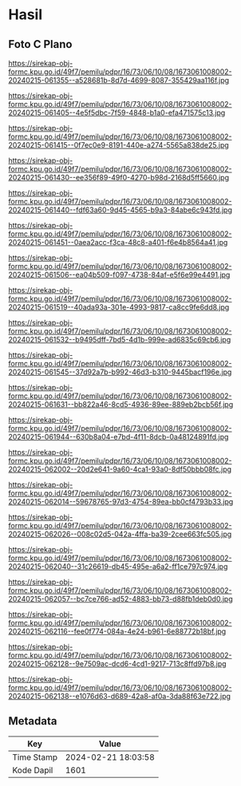 # Hasil

## Foto C Plano

https://sirekap-obj-formc.kpu.go.id/49f7/pemilu/pdpr/16/73/06/10/08/1673061008002-20240215-061355--a528681b-8d7d-4699-8087-355429aa116f.jpg

https://sirekap-obj-formc.kpu.go.id/49f7/pemilu/pdpr/16/73/06/10/08/1673061008002-20240215-061405--4e5f5dbc-7f59-4848-b1a0-efa471575c13.jpg

https://sirekap-obj-formc.kpu.go.id/49f7/pemilu/pdpr/16/73/06/10/08/1673061008002-20240215-061415--0f7ec0e9-8191-440e-a274-5565a838de25.jpg

https://sirekap-obj-formc.kpu.go.id/49f7/pemilu/pdpr/16/73/06/10/08/1673061008002-20240215-061430--ee356f89-49f0-4270-b98d-2168d5ff5660.jpg

https://sirekap-obj-formc.kpu.go.id/49f7/pemilu/pdpr/16/73/06/10/08/1673061008002-20240215-061440--fdf63a60-9d45-4565-b9a3-84abe6c943fd.jpg

https://sirekap-obj-formc.kpu.go.id/49f7/pemilu/pdpr/16/73/06/10/08/1673061008002-20240215-061451--0aea2acc-f3ca-48c8-a401-f6e4b8564a41.jpg

https://sirekap-obj-formc.kpu.go.id/49f7/pemilu/pdpr/16/73/06/10/08/1673061008002-20240215-061506--ea04b509-f097-4738-84af-e5f6e99e4491.jpg

https://sirekap-obj-formc.kpu.go.id/49f7/pemilu/pdpr/16/73/06/10/08/1673061008002-20240215-061519--40ada93a-301e-4993-9817-ca8cc9fe6dd8.jpg

https://sirekap-obj-formc.kpu.go.id/49f7/pemilu/pdpr/16/73/06/10/08/1673061008002-20240215-061532--b9495dff-7bd5-4d1b-999e-ad6835c69cb6.jpg

https://sirekap-obj-formc.kpu.go.id/49f7/pemilu/pdpr/16/73/06/10/08/1673061008002-20240215-061545--37d92a7b-b992-46d3-b310-9445bacf196e.jpg

https://sirekap-obj-formc.kpu.go.id/49f7/pemilu/pdpr/16/73/06/10/08/1673061008002-20240215-061631--bb822a46-8cd5-4936-89ee-889eb2bcb56f.jpg

https://sirekap-obj-formc.kpu.go.id/49f7/pemilu/pdpr/16/73/06/10/08/1673061008002-20240215-061944--630b8a04-e7bd-4f11-8dcb-0a48124891fd.jpg

https://sirekap-obj-formc.kpu.go.id/49f7/pemilu/pdpr/16/73/06/10/08/1673061008002-20240215-062002--20d2e641-9a60-4ca1-93a0-8df50bbb08fc.jpg

https://sirekap-obj-formc.kpu.go.id/49f7/pemilu/pdpr/16/73/06/10/08/1673061008002-20240215-062014--59678765-97d3-4754-89ea-bb0cf4793b33.jpg

https://sirekap-obj-formc.kpu.go.id/49f7/pemilu/pdpr/16/73/06/10/08/1673061008002-20240215-062026--008c02d5-042a-4ffa-ba39-2cee663fc505.jpg

https://sirekap-obj-formc.kpu.go.id/49f7/pemilu/pdpr/16/73/06/10/08/1673061008002-20240215-062040--31c26619-db45-495e-a6a2-ff1ce797c974.jpg

https://sirekap-obj-formc.kpu.go.id/49f7/pemilu/pdpr/16/73/06/10/08/1673061008002-20240215-062057--bc7ce766-ad52-4883-bb73-d88fb1deb0d0.jpg

https://sirekap-obj-formc.kpu.go.id/49f7/pemilu/pdpr/16/73/06/10/08/1673061008002-20240215-062116--fee0f774-084a-4e24-b961-6e88772b18bf.jpg

https://sirekap-obj-formc.kpu.go.id/49f7/pemilu/pdpr/16/73/06/10/08/1673061008002-20240215-062128--9e7509ac-dcd6-4cd1-9217-713c8ffd97b8.jpg

https://sirekap-obj-formc.kpu.go.id/49f7/pemilu/pdpr/16/73/06/10/08/1673061008002-20240215-062138--e1076d63-d689-42a8-af0a-3da88f63e722.jpg


## Metadata

| Key        | Value               |
| ---------- | ------------------- |
| Time Stamp | 2024-02-21 18:03:58 |
| Kode Dapil | 1601                |




